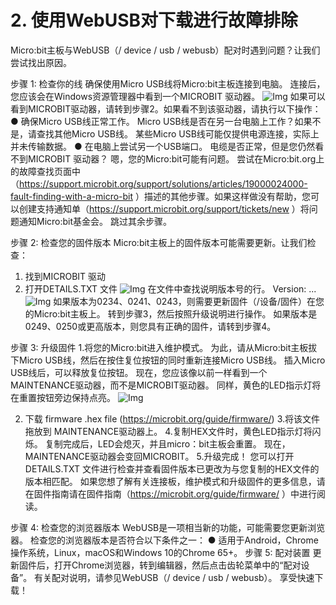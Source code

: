 # 2. 使用WebUSB对下载进行故障排除

Micro:bit主板与WebUSB（/ device / usb / webusb）配对时遇到问题？让我们尝试找出原因。

步骤 1: 检查你的线 
确保使用Micro USB线将Micro:bit主板连接到电脑。 连接后，您应该会在Windows资源管理器中看到一个MICROBIT 驱动器。 
![Img](/media/img-20230328132811.png)
如果可以看到MICROBIT驱动器，请转到步骤2。如果看不到该驱动器，请执行以下操作： 
● 确保Micro USB线正常工作。
Micro USB线是否在另一台电脑上工作？如果不是，请查找其他Micro USB线。 某些Micro USB线可能仅提供电源连接，实际上并未传输数据。 
● 在电脑上尝试另一个USB端口。 
电缆是否正常，但是您仍然看不到MICROBIT 驱动器？ 嗯，您的Micro:bit可能有问题。 尝试在Micro:bit.org上的故障查找页面中（https://support.microbit.org/support/solutions/articles/19000024000-fault-finding-with-a-micro-bit ）描述的其他步骤。如果这样做没有帮助，您可以创建支持通知单（https://support.microbit.org/support/tickets/new ）将问题通知Micro:bit基金会。 跳过其余步骤。

步骤 2: 检查您的固件版本 
Micro:bit主板上的固件版本可能需要更新。让我们检查： 
1. 找到MICROBIT 驱动 
2. 打开DETAILS.TXT 文件
![Img](/media/img-20230328132932.png)
在文件中查找说明版本号的行。 Version: ... 
![Img](/media/img-20230328132944.png)
如果版本为0234、0241、0243，则需要更新固件（/设备/固件）在您的Micro:bit主板上。 转到步骤3，然后按照升级说明进行操作。 
如果版本是0249、0250或更高版本，则您具有正确的固件，请转到步骤4。

步骤 3: 升级固件 
1.将您的Micro:bit进入维护模式。 为此，请从Micro:bit主板拔下Micro USB线，然后在按住复位按钮的同时重新连接Micro USB线。 插入Micro USB线后，可以释放复位按钮。 现在，您应该像以前一样看到一个MAINTENANCE驱动器，而不是MICROBIT驱动器。 同样，黄色的LED指示灯将在重置按钮旁边保持点亮。 
![Img](/media/img-20230328133026.png)

2. 下载 firmware .hex file 
(https://microbit.org/guide/firmware/)
3.将该文件拖放到 MAINTENANCE驱动器上。
4.复制HEX文件时，黄色LED指示灯将闪烁。 复制完成后，LED会熄灭，并且micro：bit主板会重置。 现在，MAINTENANCE驱动器会变回MICROBIT。 
5.升级完成！ 您可以打开DETAILS.TXT 文件进行检查并查看固件版本已更改为与您复制的HEX文件的版本相匹配。
 如果您想了解有关连接板，维护模式和升级固件的更多信息，请在固件指南请在固件指南（https://microbit.org/guide/firmware/ ）中进行阅读。

步骤 4: 检查您的浏览器版本 
WebUSB是一项相当新的功能，可能需要您更新浏览器。 检查您的浏览器版本是否符合以下条件之一： 
● 适用于Android，Chrome操作系统，Linux，macOS和Windows 10的Chrome 65+。 
步骤 5: 配对装置 
更新固件后，打开Chrome浏览器，转到编辑器，然后点击齿轮菜单中的“配对设备”。 有关配对说明，请参见WebUSB（/ device / usb / webusb）。 
享受快速下载！ 








